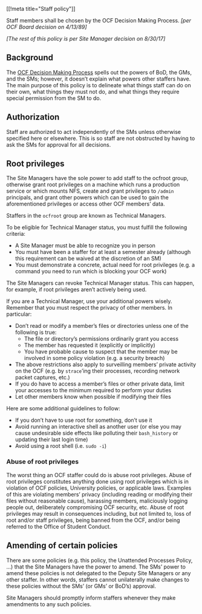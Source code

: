 ﻿[[!meta title="Staff policy"]]

Staff members shall be chosen by the OCF Decision Making Process. _[per OCF Board
decision on 4/13/89]_

_[The rest of this policy is per Site Manager decision on 8/30/17]_

## Background

The [OCF Decision Making Process][decision] spells out the powers of BoD, the GMs,
and the SMs; however, it doesn’t explain what powers other staffers have. The main
purpose of this policy is to delineate what things staff can do on their own,
what things they must not do, and what things they require special permission
from the SM to do.

## Authorization

Staff are authorized to act independently of the SMs unless otherwise specified
here or elsewhere. This is so staff are not obstructed by having to ask the SMs
for approval for all decisions.

## Root privileges

The Site Managers have the sole power to add staff to the ocfroot group,
otherwise grant root privileges on a machine which runs a production
service or which mounts NFS, create and grant privileges to `/admin`
principals, and grant other powers which can be used to gain the
aforementioned privileges or access other OCF members’ data.

Staffers in the `ocfroot` group are known as Technical Managers.

To be eligible for Technical Manager status, you must fulfill the following
criteria:

* A Site Manager must be able to recognize you in person
* You must have been a staffer for at least a semester already (although this
requirement can be waived at the discretion of an SM)
* You must demonstrate a concrete, actual need for root privileges (e.g. a
command you need to run which is blocking your OCF work)

The Site Managers can revoke Technical Manager status. This can happen, for
example, if root privileges aren’t actively being used.

If you are a Technical Manager, use your additional powers wisely. Remember that
 you must respect the privacy of other members. In particular:

* Don’t read or modify a member’s files or directories unless one of the
following is true:
   * The file or directory’s permissions ordinarily grant you access
   * The member has requested it (explicitly or implicitly)
   * You have probable cause to suspect that the member may be involved in some
   policy violation (e.g. a security breach)
* The above restrictions also apply to surveilling members’ private activity
  on the OCF (e.g. by `strace`’ing their processes, recording network packet
  captures, etc.)
* If you do have to access a member’s files or other private data, limit your
  accesses to the minimum required to perform your duties
* Let other members know when possible if modifying their files

Here are some additional guidelines to follow:

* If you don’t have to use root for something, don’t use it
* Avoid running an interactive shell as another user (or else you may cause
  undesirable side effects like polluting their `bash_history` or updating their
  last login time)
* Avoid using a root shell (i.e. `sudo -i`)

### Abuse of root privileges

The worst thing an OCF staffer could do is abuse root privileges. Abuse of root
privileges constitutes anything done using root privileges which is in violation
of OCF policies, University policies, or applicable laws. Examples of this are
violating members’ privacy (including reading or modifying their files without
reasonable cause), harassing members, maliciously logging people out,
deliberately compromising OCF security, etc. Abuse of root privileges may
result in consequences including, but not limited to, loss of root and/or staff
privileges, being banned from the OCF, and/or being referred to the Office of
Student Conduct.

## Amending of certain policies

There are some policies (e.g. this policy, the Unattended Processes Policy, …)
that the Site Managers have the power to amend. The SMs’ power to amend these
policies is not delegated to the Deputy Site Managers or any other staffer. In
other words, staffers cannot unilaterally make changes to these policies without
the SMs’ (or GMs’ or BoD’s) approval.

Site Managers should promptly inform staffers whenever they make amendments to
any such policies.

[decision]: https://www.ocf.berkeley.edu/docs/docs/operatingrules/constitution/#ocf_decision_making_process
